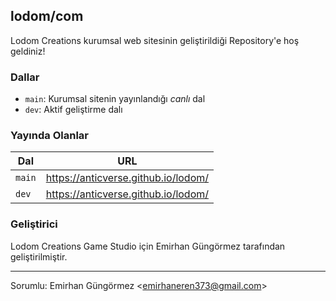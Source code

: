 ## lodom/com

Lodom Creations kurumsal web sitesinin geliştirildiği Repository'e hoş geldiniz!

### Dallar

- `main`: Kurumsal sitenin yayınlandığı *canlı* dal
- `dev`: Aktif geliştirme dalı

### Yayında Olanlar

| Dal    | URL                                         |
|--------|---------------------------------------------|
| `main` | https://anticverse.github.io/lodom/         |
| `dev`  | https://anticverse.github.io/lodom/         |

### Geliştirici

Lodom Creations Game Studio için Emirhan Güngörmez tarafından geliştirilmiştir.

---

Sorumlu: Emirhan Güngörmez <[emirhaneren373@gmail.com][3]>

[1]: https://github.com/anticverse/com/actions/workflows/main.yml/badge.svg
[2]: https://github.com/anticverse/com/actions/workflows/firebase-hosting-merge.yml/badge.svg
[3]: mailto:emirhaneren373@gmail.com
